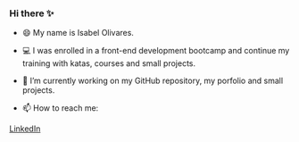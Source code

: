 ### Hi there ✨


- 😄 My name is Isabel Olivares.

- 💻 I was enrolled in a front-end development bootcamp and continue my training with katas, courses and small projects. 

- 🔧 I’m currently working on my GitHub repository, my porfolio and small projects.

- 📫 How to reach me:

 <a href="https://www.linkedin.com/in/isabelolivaresroldan/">LinkedIn</a>



